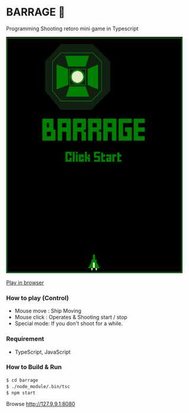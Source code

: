 # BARRAGE 👾

Programming Shooting retoro mini game in Typescript

[![screenshot](screen.png)](https://myurioka.github.io/barragewasm/)

[Play in browser](https://myurioka.github.io/barrage)

### How to play (Control)

-   Mouse move : Ship Moving
-   Mouse click : Operates & Shooting start / stop
-   Special mode: If you don't shoot for a while.

### Requirement

-   TypeScript, JavaScript

### How to Build & Run

```sh
$ cd barrage
$ ./node_module/.bin/tsc
$ npm start
```

Browse http://127.9.9.1:8080
